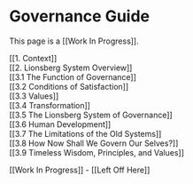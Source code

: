 # Governance Guide
This page is a [[Work In Progress]]. 

[[1. Context]]  
[[2. Lionsberg System Overview]]  
[[3.1 The Function of Governance]]  
[[3.2 Conditions of Satisfaction]]  
[[3.3 Values]]  
[[3.4 Transformation]]  
[[3.5 The Lionsberg System of Governance]]  
[[3.6 Human Development]]  
[[3.7 The Limitations of the Old Systems]]  
[[3.8 How Now Shall We Govern Our Selves?]]  
[[3.9 Timeless Wisdom, Principles, and Values]]  

[[Work In Progress]] - [[Left Off Here]] 





